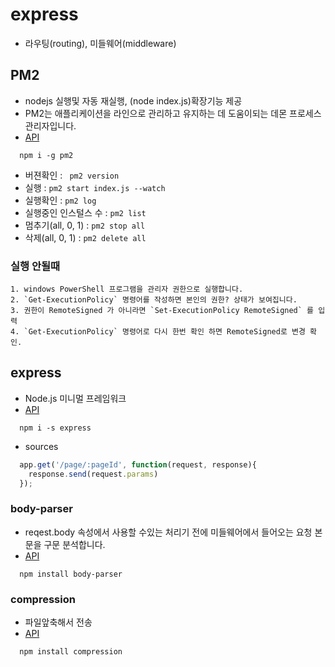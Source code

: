 # express
  - 라우팅(routing), 미들웨어(middleware)

## PM2 
  - nodejs 실행및 자동 재실행, (node index.js)확장기능 제공
  - PM2는 애플리케이션을 라인으로 관리하고 유지하는 데 도움이되는 데몬 프로세스 관리자입니다.  
  - [API](https://pm2.keymetrics.io/docs/usage/quick-start/)
  ```
    npm i -g pm2
  ```
  - 버젼확인 : ` pm2 version`
  - 실행 : `pm2 start index.js --watch`
  - 실행확인 : `pm2 log`
  - 실행중인 인스털스 수 : `pm2 list`
  - 멈추기(all, 0, 1) : `pm2 stop all`
  - 삭제(all, 0, 1)   : `pm2 delete all`

  ### 실행 안될때
    1. windows PowerShell 프로그램을 관리자 권한으로 실행합니다.
    2. `Get-ExecutionPolicy` 명령어를 작성하면 본인의 권한? 상태가 보여집니다.
    3. 권한이 RemoteSigned 가 아니라면 `Set-ExecutionPolicy RemoteSigned` 를 입력
    4. `Get-ExecutionPolicy` 명령어로 다시 한번 확인 하면 RemoteSigned로 변경 확인.

## express
  - Node.js 미니멀 프레임워크 
  - [API](http://expressjs.com/)
  ```
    npm i -s express 
  ```
  - sources 
  ```js
    app.get('/page/:pageId', function(request, response){
      response.send(request.params)
    });
  ```

### body-parser
  - reqest.body 속성에서 사용할 수있는 처리기 전에 미들웨어에서 들어오는 요청 본문을 구문 분석합니다.
  - [API](http://expressjs.com/en/resources/middleware/body-parser.html)
  ```
    npm install body-parser
  ```
### compression
  - 파일앞축해서 전송
  - [API](http://expressjs.com/en/resources/middleware/compression.html)
  ```
    npm install compression
  ```

